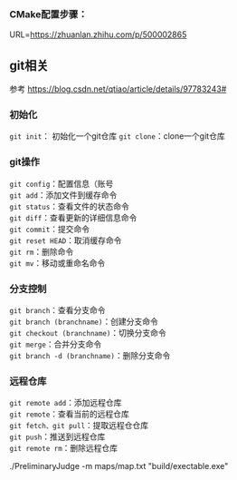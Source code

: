 ### CMake配置步骤：  
URL=https://zhuanlan.zhihu.com/p/500002865
## git相关
参考 https://blog.csdn.net/qtiao/article/details/97783243#  
### 初始化
`git init`： 初始化一个git仓库
`git clone`：clone一个git仓库
### git操作
`git config`：配置信息（账号  
`git add`：添加文件到缓存命令  
`git status`：查看文件的状态命令  
`git diff`：查看更新的详细信息命令  
`git commit`：提交命令  
`git reset HEAD`：取消缓存命令  
`git rm`：删除命令  
`git mv`：移动或重命名命令  
### 分支控制
`git branch`：查看分支命令  
`git branch (branchname)`：创建分支命令  
`git checkout (branchname)`：切换分支命令  
`git merge`：合并分支命令  
`git branch -d (branchname)`：删除分支命令  
### 远程仓库
`git remote add`：添加远程仓库  
`git remote`：查看当前的远程仓库  
`git fetch、git pull`：提取远程仓仓库  
`git push`：推送到远程仓库  
`git remote rm`：删除远程仓库  

./PreliminaryJudge -m maps/map.txt "build/exectable.exe"  